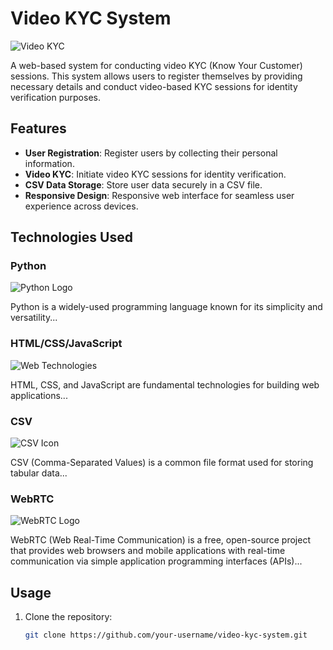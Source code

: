 # Video KYC System

![Video KYC](https://logowik.com/content/uploads/images/standard-chartered-bank-new-20211713.jp)

A web-based system for conducting video KYC (Know Your Customer) sessions. This system allows users to register themselves by providing necessary details and conduct video-based KYC sessions for identity verification purposes.

## Features

- **User Registration**: Register users by collecting their personal information.
- **Video KYC**: Initiate video KYC sessions for identity verification.
- **CSV Data Storage**: Store user data securely in a CSV file.
- **Responsive Design**: Responsive web interface for seamless user experience across devices.

## Technologies Used

### Python

![Python Logo](https://upload.wikimedia.org/wikipedia/commons/thumb/c/c3/Python-logo-notext.svg/800px-Python-logo-notext.svg.png)

Python is a widely-used programming language known for its simplicity and versatility...

### HTML/CSS/JavaScript

![Web Technologies](https://p92.com/binaries/content/gallery/p92website/technologies/htmlcssjs-overview.png)

HTML, CSS, and JavaScript are fundamental technologies for building web applications...

### CSV

![CSV Icon](https://assets-global.website-files.com/6064b31ff49a2d31e0493af1/63ff784daa460f472e688fb0_csv%20(2).png)

CSV (Comma-Separated Values) is a common file format used for storing tabular data...

### WebRTC

![WebRTC Logo](https://e7.pngegg.com/pngimages/180/336/png-clipart-webrtc-web-browser-computer-software-announcing-text-logo.png)

WebRTC (Web Real-Time Communication) is a free, open-source project that provides web browsers and mobile applications with real-time communication via simple application programming interfaces (APIs)...

## Usage

1. Clone the repository:
   ```bash
   git clone https://github.com/your-username/video-kyc-system.git
